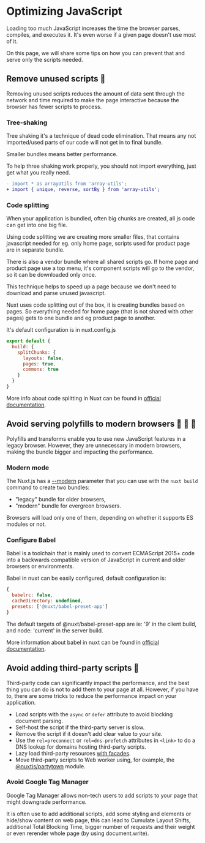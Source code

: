 # Optimizing JavaScript

Loading too much JavaScript increases the time the browser parses, compiles, and executes it. It's even worse if a given page doesn't use most of it.

On this page, we will share some tips on how you can prevent that and serve only the scripts needed.

## Remove unused scripts :orange_book:

Removing unused scripts reduces the amount of data sent through the network and time required to make the page interactive because the browser has fewer scripts to process.

### Tree-shaking

Tree shaking it's a technique of dead code elimination.
That means any not imported/used parts of our code will not get in to final bundle.

Smaller bundles means better performance.

To help  three shaking work properly, you should not import everything, just get what you really need.

```diff
- import * as arrayUtils from 'array-utils';
+ import { unique, reverse, sortBy } from 'array-utils';
```

### Code splitting

When your application is bundled, often big chunks are created, all js code can get into one big file. 

Using code splitting we are creating more smaller files, that contains javascript needed for eg. only home page, scripts used for product page are in separate bundle.

There is also a vendor bundle where all shared scripts go. If home page and product page use a top menu, it's component scripts will go to the vendor, so it can be downloaded only once.

This technique helps to speed up a page because we don't need to download and parse unused javascript.


Nuxt uses code splitting out of the box, it is creating bundles based on pages. So everything needed for home page (that is not shared with other pages) gets to one bundle and eg product page to another.


It's default configuration is in nuxt.config.js

```javascript
export default {
  build: {
    splitChunks: {
      layouts: false,
      pages: true,
      commons: true
    }
  }
}
```

More info about code splitting in Nuxt can be found in [official documentation](https://nuxtjs.org/docs/configuration-glossary/configuration-build/#splitchunks).

## Avoid serving polyfills to modern browsers :blue_book: :ledger: :orange_book:

Polyfills and transforms enable you to use new JavaScript features in a legacy browser. However, they are unnecessary in modern browsers, making the bundle bigger and impacting the performance.

### Modern mode

The Nuxt.js has a [--modern](https://nuxtjs.org/docs/configuration-glossary/configuration-modern/) parameter that you can use with the `nuxt build` command to create two bundles:

- "legacy" bundle for older browsers,
- "modern" bundle for evergreen browsers.

Browsers will load only one of them, depending on whether it supports ES modules or not.

### Configure Babel

Babel is a toolchain that is mainly used to convert ECMAScript 2015+ code into a backwards compatible version of JavaScript in current and older browsers or environments. 


Babel in nuxt can be easily configured, default configuration is:

```javascript
{
  babelrc: false,
  cacheDirectory: undefined,
  presets: ['@nuxt/babel-preset-app']
}
```

The default targets of @nuxt/babel-preset-app are ie: '9' in the client build, and node: 'current' in the server build.


More information about babel in nuxt can be found in [official documentation](https://nuxtjs.org/docs/configuration-glossary/configuration-build/#babel).

## Avoid adding third-party scripts :ledger:

Third-party code can significantly impact the performance, and the best thing you can do is not to add them to your page at all. However, if you have to, there are some tricks to reduce the performance impact on your application.

- Load scripts with the `async` or `defer` attribute to avoid blocking document parsing.
- Self-host the script if the third-party server is slow.
- Remove the script if it doesn't add clear value to your site.
- Use the `rel=preconnect` or `rel=dns-prefetch` attributes in `<link>` to do a DNS lookup for domains hosting third-party scripts.
- Lazy load third-party resources [with facades](https://web.dev/third-party-facades/?utm_source=lighthouse&utm_medium=devtools).
- Move third-party scripts to Web worker using, for example, the [@nuxtjs/partytown](https://github.com/nuxt-community/partytown-module) module.

### Avoid Google Tag Manager

Google Tag Manager allows non-tech users to add scripts to your page that might downgrade performance.

It is often use to add additional scripts, add some styling and elements or hide/show content on web page, this can lead to Cumulate Layout Shifts, additional Total Blocking Time, bigger number of requests and their weight or even rerender whole page (by using document.write).

